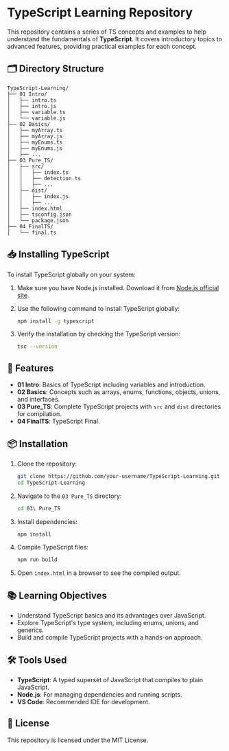 # TypeScript Learning Repository

This repository contains a series of TS concepts and examples to help understand the fundamentals of **TypeScript**. It covers introductory topics to advanced features, providing practical examples for each concept.

## 🗂 Directory Structure

```
TypeScript-Learning/
├── 01 Intro/
│   ├── intro.ts
│   ├── intro.js
│   ├── variable.ts
│   └── variable.js
├── 02 Basics/
│   ├── myArray.ts
│   ├── myArray.js
│   ├── myEnums.ts
│   ├── myEnums.js
│   ├── ...
├── 03 Pure_TS/
│   ├── src/
│   │   ├── index.ts
│   │   ├── detection.ts
│   │   ├── ...
│   ├── dist/
│   │   ├── index.js
│   │   ├── ...
│   ├── index.html
│   ├── tsconfig.json
│   └── package.json
├── 04 FinalTS/
│   └── final.ts
```

## 📥 Installing TypeScript

To install TypeScript globally on your system:

1. Make sure you have Node.js installed. Download it from [Node.js official site](https://nodejs.org/).

2. Use the following command to install TypeScript globally:

   ```bash
   npm install -g typescript
   ```

3. Verify the installation by checking the TypeScript version:

   ```bash
   tsc --version
   ```


## 🚀 Features

- **01 Intro**: Basics of TypeScript including variables and introduction.
- **02 Basics**: Concepts such as arrays, enums, functions, objects, unions, and interfaces.
- **03 Pure_TS**: Complete TypeScript projects with `src` and `dist` directories for compilation.
- **04 FinalTS**: TypeScript Final.

## 📦 Installation

1. Clone the repository:

   ```bash
   git clone https://github.com/your-username/TypeScript-Learning.git
   cd TypeScript-Learning
   ```

2. Navigate to the `03 Pure_TS` directory:

   ```bash
   cd 03\ Pure_TS
   ```

3. Install dependencies:

   ```bash
   npm install
   ```

4. Compile TypeScript files:

   ```bash
   npm run build
   ```

5. Open `index.html` in a browser to see the compiled output.

## 📚 Learning Objectives

- Understand TypeScript basics and its advantages over JavaScript.
- Explore TypeScript's type system, including enums, unions, and generics.
- Build and compile TypeScript projects with a hands-on approach.

## 🛠 Tools Used

- **TypeScript**: A typed superset of JavaScript that compiles to plain JavaScript.
- **Node.js**: For managing dependencies and running scripts.
- **VS Code**: Recommended IDE for development.


## 📜 License

This repository is licensed under the MIT License.
